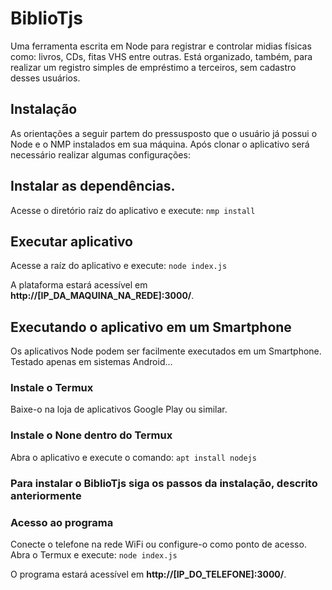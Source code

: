 # BiblioTjs

Uma ferramenta escrita em Node para registrar e controlar midias físicas como: livros, CDs, fitas VHS entre outras. Está organizado, também, para realizar um registro simples de empréstimo a terceiros, sem cadastro desses usuários.

## Instalação
As orientações a seguir partem do pressusposto que o usuário já possui o Node e o NMP instalados em sua máquina. Após clonar o aplicativo será necessário realizar algumas configurações:

## Instalar as dependências.
Acesse o diretório raíz do aplicativo e execute:
`nmp install`


## Executar aplicativo
Acesse a raíz do aplicativo e execute:
`node index.js`

A plataforma estará acessível em **http://[IP_DA_MAQUINA_NA_REDE]:3000/**.

## Executando o aplicativo em um Smartphone

Os aplicativos Node podem ser facilmente executados em um Smartphone. Testado apenas em sistemas Android...

### Instale o **Termux**
Baixe-o na loja de aplicativos Google Play ou similar.

### Instale o None dentro do Termux
Abra o aplicativo e execute o comando:
`apt install nodejs`

### Para instalar o BiblioTjs siga os passos da instalação, descrito anteriormente

### Acesso ao programa
Conecte o telefone na rede WiFi ou configure-o como ponto de acesso. Abra o Termux e execute:
`node index.js`

O programa estará acessível em **http://[IP_DO_TELEFONE]:3000/**.
